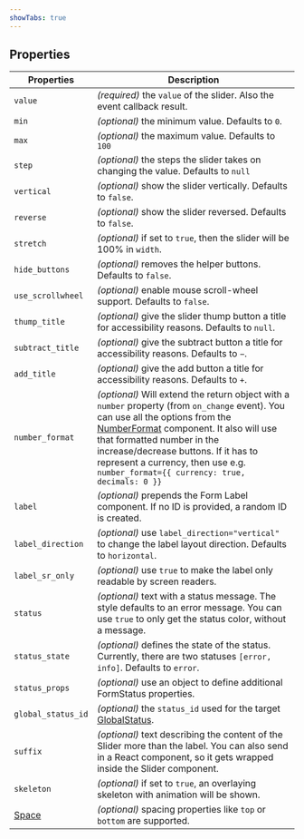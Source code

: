 ```yaml
---
showTabs: true
---
```


## Properties

| Properties                                  | Description                                                                                                                                                                                                                                                                                                                                                                          |
| ------------------------------------------- | ------------------------------------------------------------------------------------------------------------------------------------------------------------------------------------------------------------------------------------------------------------------------------------------------------------------------------------------------------------------------------------ |
| `value`                                     | _(required)_ the `value` of the slider. Also the event callback result.                                                                                                                                                                                                                                                                                                             |
| `min`                                       | _(optional)_ the minimum value. Defaults to `0`.                                                                                                                                                                                                                                                                                                                                     |
| `max`                                       | _(optional)_ the maximum value. Defaults to `100`                                                                                                                                                                                                                                                                                                                                    |
| `step`                                      | _(optional)_ the steps the slider takes on changing the value. Defaults to `null`                                                                                                                                                                                                                                                                                                    |
| `vertical`                                  | _(optional)_ show the slider vertically. Defaults to `false`.                                                                                                                                                                                                                                                                                                                        |
| `reverse`                                   | _(optional)_ show the slider reversed. Defaults to `false`.                                                                                                                                                                                                                                                                                                                          |
| `stretch`                                   | _(optional)_ if set to `true`, then the slider will be 100% in `width`.                                                                                                                                                                                                                                                                                                              |
| `hide_buttons`                              | _(optional)_ removes the helper buttons. Defaults to `false`.                                                                                                                                                                                                                                                                                                                        |
| `use_scrollwheel`                           | _(optional)_ enable mouse scroll-wheel support. Defaults to `false`.                                                                                                                                                                                                                                                                                                                 |
| `thump_title`                               | _(optional)_ give the slider thump button a title for accessibility reasons. Defaults to `null`.                                                                                                                                                                                                                                                                                      |
| `subtract_title`                            | _(optional)_ give the subtract button a title for accessibility reasons. Defaults to `−`.                                                                                                                                                                                                                                                                                             |
| `add_title`                                 | _(optional)_ give the add button a title for accessibility reasons. Defaults to `+`.                                                                                                                                                                                                                                                                                                  |
| `number_format`                             | _(optional)_ Will extend the return object with a `number` property (from `on_change` event). You can use all the options from the [NumberFormat](/uilib/components/number-format/properties) component. It also will use that formatted number in the increase/decrease buttons. If it has to represent a currency, then use e.g. `number_format={{ currency: true, decimals: 0 }}` |
| `label`                                     | _(optional)_ prepends the Form Label component. If no ID is provided, a random ID is created.                                                                                                                                                                                                                                                                                        |
| `label_direction`                           | _(optional)_ use `label_direction="vertical"` to change the label layout direction. Defaults to `horizontal`.                                                                                                                                                                                                                                                                        |
| `label_sr_only`                             | _(optional)_ use `true` to make the label only readable by screen readers.                                                                                                                                                                                                                                                                                                           |
| `status`                                    | _(optional)_ text with a status message. The style defaults to an error message. You can use `true` to only get the status color, without a message.                                                                                                                                                                                                                                 |
| `status_state`                              | _(optional)_ defines the state of the status. Currently, there are two statuses `[error, info]`. Defaults to `error`.                                                                                                                                                                                                                                                                 |
| `status_props`                              | _(optional)_ use an object to define additional FormStatus properties.                                                                                                                                                                                                                                                                                                               |
| `global_status_id`                          | _(optional)_ the `status_id` used for the target [GlobalStatus](/uilib/components/global-status).                                                                                                                                                                                                                                                                                    |
| `suffix`                                    | _(optional)_ text describing the content of the Slider more than the label. You can also send in a React component, so it gets wrapped inside the Slider component.                                                                                                                                                                                                                  |
| `skeleton`                                  | _(optional)_ if set to `true`, an overlaying skeleton with animation will be shown.                                                                                                                                                                                                                                                                                                  |
| [Space](/uilib/components/space/properties) | _(optional)_ spacing properties like `top` or `bottom` are supported.                                                                                                                                                                                                                                                                                                                |
